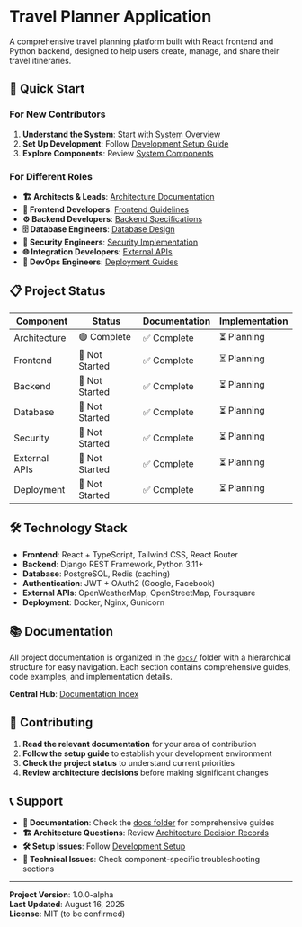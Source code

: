 # Travel Planner Application

A comprehensive travel planning platform built with React frontend and Python backend, designed to help users create, manage, and share their travel itineraries.

## 🚀 Quick Start

### For New Contributors
1. **Understand the System**: Start with [System Overview](./docs/architecture/01-overview.md)
2. **Set Up Development**: Follow [Development Setup Guide](./docs/architecture/02-development-setup.md)
3. **Explore Components**: Review [System Components](./docs/architecture/03-system-components.md)

### For Different Roles
- **🏗️ Architects & Leads**: [Architecture Documentation](./docs/architecture/)
- **🎨 Frontend Developers**: [Frontend Guidelines](./docs/frontend/)
- **⚙️ Backend Developers**: [Backend Specifications](./docs/backend/)
- **🗄️ Database Engineers**: [Database Design](./docs/database/)
- **🔐 Security Engineers**: [Security Implementation](./docs/security/)
- **🌐 Integration Developers**: [External APIs](./docs/external-apis/)
- **🚀 DevOps Engineers**: [Deployment Guides](./docs/deployment/)

## 📋 Project Status

| Component | Status | Documentation | Implementation |
|-----------|--------|---------------|----------------|
| Architecture | 🟢 Complete | ✅ Complete | ⏳ Planning |
| Frontend | 🔴 Not Started | ✅ Complete | ⏳ Planning |
| Backend | 🔴 Not Started | ✅ Complete | ⏳ Planning |
| Database | 🔴 Not Started | ✅ Complete | ⏳ Planning |
| Security | 🔴 Not Started | ✅ Complete | ⏳ Planning |
| External APIs | 🔴 Not Started | ✅ Complete | ⏳ Planning |
| Deployment | 🔴 Not Started | ✅ Complete | ⏳ Planning |

## 🛠️ Technology Stack

- **Frontend**: React + TypeScript, Tailwind CSS, React Router
- **Backend**: Django REST Framework, Python 3.11+
- **Database**: PostgreSQL, Redis (caching)
- **Authentication**: JWT + OAuth2 (Google, Facebook)
- **External APIs**: OpenWeatherMap, OpenStreetMap, Foursquare
- **Deployment**: Docker, Nginx, Gunicorn

## 📚 Documentation

All project documentation is organized in the [`docs/`](./docs/) folder with a hierarchical structure for easy navigation. Each section contains comprehensive guides, code examples, and implementation details.

**Central Hub**: [Documentation Index](./docs/README.md)

## 🤝 Contributing

1. **Read the relevant documentation** for your area of contribution
2. **Follow the setup guide** to establish your development environment
3. **Check the project status** to understand current priorities
4. **Review architecture decisions** before making significant changes

## 📞 Support

- **📖 Documentation**: Check the [docs folder](./docs/) for comprehensive guides
- **🏗️ Architecture Questions**: Review [Architecture Decision Records](./docs/architecture/04-decisions.md)
- **🛠️ Setup Issues**: Follow [Development Setup](./docs/architecture/02-development-setup.md)
- **🔧 Technical Issues**: Check component-specific troubleshooting sections

---

**Project Version**: 1.0.0-alpha  
**Last Updated**: August 16, 2025  
**License**: MIT (to be confirmed)